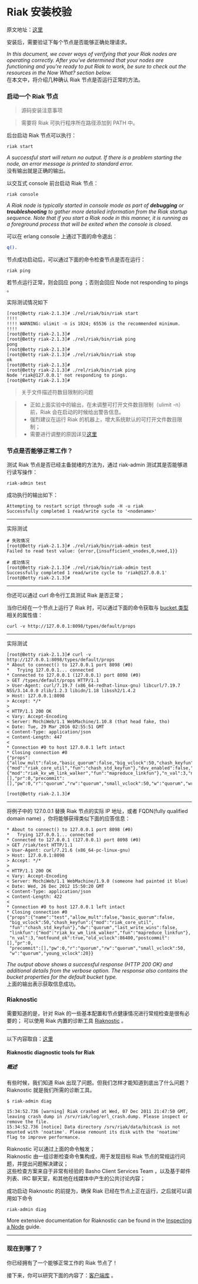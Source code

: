 

# Riak 安装校验

原文地址：[这里](http://docs.basho.com/riak/2.1.3/installing/verify-install/)

安装后，需要验证下每个节点是否能够正确处理请求。

*In this document, we cover ways of verifying that your Riak nodes are operating correctly. After you've determined that your nodes are functioning and you're ready to put Riak to work, be sure to check out the resources in the Now What? section below.*    
在本文中，将介绍几种确认 Riak 节点是否运行正常的方法。

### 启动一个 Riak 节点


> 源码安装注意事项

> 需要将 Riak 可执行程序所在路径添加到 PATH 中。

后台启动 Riak 节点可以执行：

```shell
riak start
```

*A successful start will return no output. If there is a problem starting the node, an error message is printed to standard error.*    
没有输出就是正确的输出。

以交互式 console 前台启动 Riak 节点：

```shell
riak console
```

*A Riak node is typically started in console mode as part of **debugging** or **troubleshooting** to gather more detailed information from the Riak startup sequence. Note that if you start a Riak node in this manner, it is running as a foreground process that will be exited when the console is closed.*

可以在 erlang console 上通过下面的命令退出：

```erlang
q().
```

节点成功启动后，可以通过下面的命令检查节点是否在运行：

```shell
riak ping
```

若节点运行正常，则会回应 pong ；否则会回应 Node <nodename> not responding to pings 。

实际测试情况如下

```shell
[root@Betty riak-2.1.3]# ./rel/riak/bin/riak start
!!!!
!!!! WARNING: ulimit -n is 1024; 65536 is the recommended minimum.
!!!!
[root@Betty riak-2.1.3]# 
[root@Betty riak-2.1.3]# ./rel/riak/bin/riak ping
pong
[root@Betty riak-2.1.3]# 
[root@Betty riak-2.1.3]# ./rel/riak/bin/riak stop
ok
[root@Betty riak-2.1.3]# 
[root@Betty riak-2.1.3]# ./rel/riak/bin/riak ping
Node 'riak@127.0.0.1' not responding to pings.
[root@Betty riak-2.1.3]# 
```


> 关于文件描述符数目限制的问题

> - 正如上面实验中的输出，在未调整可打开文件数目限制（ulimit -n）前，Riak 会在启动的时候给出警告信息。    
> - 强烈建议在运行 Riak 的机器上，增大系统默认的可打开文件数目限制；
> - 需要进行调整的原因详见[这里](http://docs.basho.com/riak/2.1.3/ops/tuning/open-files-limit/)


### 节点是否能够正常工作？

测试 Riak 节点是否已经主备就绪的方法为，通过 riak-admin 测试其是否能够进行读写操作：

```shell
riak-admin test
```

成功执行的输出如下：

```shell
Attempting to restart script through sudo -H -u riak
Successfully completed 1 read/write cycle to '<nodename>'
```

---

实际测试

```shell
# 失败情况
[root@Betty riak-2.1.3]# ./rel/riak/bin/riak-admin test
Failed to read test value: {error,{insufficient_vnodes,0,need,1}}

# 成功情况
[root@Betty riak-2.1.3]# ./rel/riak/bin/riak-admin test
Successfully completed 1 read/write cycle to 'riak@127.0.0.1'
[root@Betty riak-2.1.3]# 
```

---

你还可以通过 curl 命令行工具测试 Riak 是否正常；

当你已经在一个节点上运行了 Riak 时，可以通过下面的命令获取与 [bucket 类型](http://docs.basho.com/riak/2.1.3/dev/advanced/bucket-types/)相关的属性值：

```shell
curl -v http://127.0.0.1:8098/types/default/props
```

---

实际测试

```shell
[root@Betty riak-2.1.3]# curl -v http://127.0.0.1:8098/types/default/props
* About to connect() to 127.0.0.1 port 8098 (#0)
*   Trying 127.0.0.1... connected
* Connected to 127.0.0.1 (127.0.0.1) port 8098 (#0)
> GET /types/default/props HTTP/1.1
> User-Agent: curl/7.19.7 (x86_64-redhat-linux-gnu) libcurl/7.19.7 NSS/3.14.0.0 zlib/1.2.3 libidn/1.18 libssh2/1.4.2
> Host: 127.0.0.1:8098
> Accept: */*
> 
< HTTP/1.1 200 OK
< Vary: Accept-Encoding
< Server: MochiWeb/1.1 WebMachine/1.10.8 (that head fake, tho)
< Date: Tue, 29 Mar 2016 02:55:51 GMT
< Content-Type: application/json
< Content-Length: 447
< 
* Connection #0 to host 127.0.0.1 left intact
* Closing connection #0
{"props":{"allow_mult":false,"basic_quorum":false,"big_vclock":50,"chash_keyfun":{"mod":"riak_core_util","fun":"chash_std_keyfun"},"dvv_enabled":false,"dw":"quorum","last_write_wins":false,"linkfun":{"mod":"riak_kv_wm_link_walker","fun":"mapreduce_linkfun"},"n_val":3,"notfound_ok":true,"old_vclock":86400,"postcommit":[],"pr":0,"precommit":[],"pw":0,"r":"quorum","rw":"quorum","small_vclock":50,"w":"quorum","write_once":false,"young_vclock":20}}

[root@Betty riak-2.1.3]# 
```
---

将例子中的 127.0.0.1 替换 Riak 节点的实际 IP 地址，或者 FQDN(fully qualified domain name) ，你将能够获得类似下面的应答信息：

```shell
* About to connect() to 127.0.0.1 port 8098 (#0)
*   Trying 127.0.0.1... connected
* Connected to 127.0.0.1 (127.0.0.1) port 8098 (#0)
> GET /riak/test HTTP/1.1
> User-Agent: curl/7.21.6 (x86_64-pc-linux-gnu)
> Host: 127.0.0.1:8098
> Accept: */*
>
< HTTP/1.1 200 OK
< Vary: Accept-Encoding
< Server: MochiWeb/1.1 WebMachine/1.9.0 (someone had painted it blue)
< Date: Wed, 26 Dec 2012 15:50:20 GMT
< Content-Type: application/json
< Content-Length: 422
<
* Connection #0 to host 127.0.0.1 left intact
* Closing connection #0
{"props":{"name":"test","allow_mult":false,"basic_quorum":false,
 "big_vclock":50,"chash_keyfun":{"mod":"riak_core_util",
 "fun":"chash_std_keyfun"},"dw":"quorum","last_write_wins":false,
 "linkfun":{"mod":"riak_kv_wm_link_walker","fun":"mapreduce_linkfun"},
 "n_val":3,"notfound_ok":true,"old_vclock":86400,"postcommit":[],"pr":0,
 "precommit":[],"pw":0,"r":"quorum","rw":"quorum","small_vclock":50,
 "w":"quorum","young_vclock":20}}
```

*The output above shows a successful response (HTTP 200 OK) and additional details from the verbose option. The response also contains the bucket properties for the default bucket type.*    
上面的输出表示获取信息成功。


### Riaknostic

需要知道的是，针对 Riak 的一些基本配置和节点健康情况进行常规检查是很有必要的；
可以使用 Riak 内置的诊断工具 [Riaknostic](http://riaknostic.basho.com/) 。

---

以下内容取自：[这里](http://riaknostic.basho.com/)

#### **Riaknostic diagnostic tools for Riak**

##### 概述

有些时候，我们知道 Riak 出现了问题。但我们怎样才能知道到底出了什么问题？Riaknostic 就是我们所需的诊断工具。

```shell
$ riak-admin diag

15:34:52.736 [warning] Riak crashed at Wed, 07 Dec 2011 21:47:50 GMT, leaving crash dump in /srv/riak/log/erl_crash.dump. Please inspect or remove the file.
15:34:52.736 [notice] Data directory /srv/riak/data/bitcask is not mounted with 'noatime'. Please remount its disk with the 'noatime' flag to improve performance.
```

Riaknostic 可以通过上面的命令触发；    
Riaknostic 由一组诊断检查命令集构成，用于发现目标 Riak 节点的常规运行问题，并提出问题解决建议；    
这些检查方案来自于非常有经验的 Basho Client Services Team ，以及基于邮件列表、IRC 聊天室，和其他在线媒体中产生的公共讨论内容；    

成功启动 Riaknostic 的前提为，确保 Riak 已经在节点上正在运行，之后就可以调用如下命令

```shell
riak-admin diag
```

More extensive documentation for Riaknostic can be found in the [Inspecting a Node](http://docs.basho.com/riak/2.1.3/ops/running/nodes/inspecting/) guide.


---


### 现在到哪了？

你已经拥有了一个能够正常工作的 Riak 节点了！

接下来，你可以研究下面的内容了：[客户端库](http://docs.basho.com/riak/2.1.3/dev/using/libraries/)  。



















